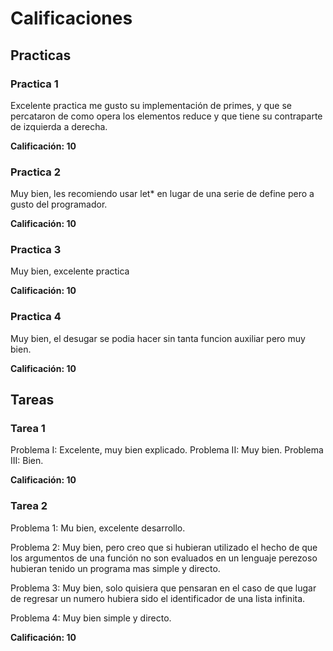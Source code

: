 # Calificaciones

## Practicas

### Practica 1

Excelente practica me gusto su implementación de primes, y
que se percataron de como opera los elementos reduce y que tiene su
contraparte de izquierda a derecha.

**Calificación: 10**


### Practica 2

Muy bien, les recomiendo usar let* en lugar de una serie
de define pero a gusto del programador.

**Calificación: 10**

### Practica 3

Muy bien, excelente practica

**Calificación: 10**

### Practica 4

Muy bien, el desugar se podia hacer sin tanta funcion auxiliar pero muy bien.

**Calificación: 10**

## Tareas

### Tarea 1
Problema I: Excelente, muy bien explicado.
Problema II: Muy bien.
Problema III: Bien.

**Calificación: 10**

### Tarea 2

Problema 1: Mu bien, excelente desarrollo.

Problema 2: Muy bien, pero creo que si hubieran utilizado el hecho
de que los argumentos de una función no son evaluados en un lenguaje perezoso
hubieran tenido un programa mas simple y directo.

Problema 3: Muy bien, solo quisiera que pensaran en el caso de que lugar de regresar un numero hubiera sido el identificador de una lista infinita.

Problema 4: Muy bien simple y directo.

**Calificación: 10**